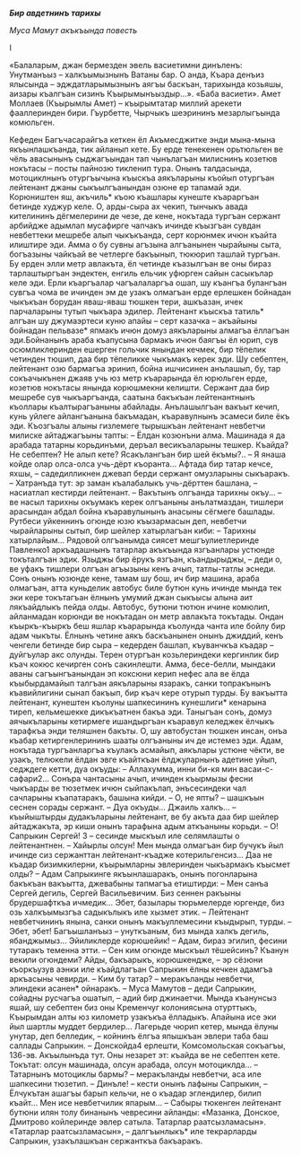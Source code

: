 ***Бир авдетнинъ тарихы***


*Муса Мамут акъкъында повесть*


I


«Балаларым,  джан бермезден эвель васиетимни динъленъ: 
Унутманъыз – халкъымызнынъ Ватаны бар. О анда, Къара денъиз ялысында – эдждатларымызнынъ аягъы баскъан, 
тарихында козьяшы, аизары къалгъан сизинъ Къырымынъыздыр…».
«Баба васиети». Амет Моллаев (Къырымлы Амет) – къырымтатар миллий арекети фааллеринден бири. Гъурбетте, 
Чырчыкъ шеэрининъ мезарлыгъында комюльген.


Кефеден  Багъчасарайгъа кеткен ёл Акъмесджитке энди мына-мына якъынлашкъанда, тик айланып кете. Бу ерде 
тенекенен орьтюльген ве чёль авасынынъ сыджагъындан тап чынълагъан милиснинъ козетюв нокътасы – посты 
пайнозю тикленип тура. Онынъ талдасында, мотоциклнынъ отургъычына къыскъа аякъларыны къойып отургъан 
лейтенант джаны сыкъылгъанындан озюне ер тапамай эди. Корюништен яш, акъчиль* къою къашлары кунеште 
къараргъан бетинде худжур келе. О, арды-сыра ах чекип, тынчыкъ авада кителининъ дёгмелерини де чезе, 
де кене, нокътада тургъан сержант арбийдже адымлап мусафирге чапчакъ ичинде къызгъан сувдан невбеттеки 
мешребе алып чыкъкъанда, серт корюнмек ичюн къайта илиштире эди. Амма о бу сувны агъзына алгъанынен 
чырайыны сыта, богъазыны чайкъай ве четлерге бакъынып, тюкюрип ташлай тургъан. Бу ерден элли метр 
авлакъта, ёл четинде къазылгъан ве оны бираз тарлаштыргъан эндектен, енгиль ельчик уфюрген сайын 
сасыкълар келе эди. Ерли къаргъалар чагъалаларгъа ошап, шу къангъа булангъан сувгъа чома ве ичинден 
эм де узакъ олмагъан ерде ерлешкен бойнадан чыкъкъан борудан яваш-яваш тюшкен тери, ашкъазан, ичек 
парчаларыны тутып чыкъара эдилер. Лейтенант къыскъа татиль* алгъан шу джумаэртеси куню апайы – серт 
казачка – акъайыны бойнадан пельвазе* япмакъ ичюн домуз аякъларыны алмагъа ёллагъан эди.Бойнанынъ араба 
къапусына бармакъ ичюн баягъы ёл юрип, сув осюмликлеринден ешерген гольчик янындан кечмек, бир тёпелик 
четинден тюшип, даа бир тёпеликке чыкъмакъ керек эди. Шу себептен, лейтенант озю бармагъа эринип, бойна 
ишчисинен анълашып, бу, тар сокъачыкънен джаяв учь юз метр къарарында ёл юрюльген ерде, козетюв нокътасы 
янында корюшмекни келишти. Сержант даа бир мешребе сув чыкъаргъанда, саатына бакъкъан лейтенантнынъ 
къоллары къалтырагъаныны абайлады. Анълашылгъан вакъыт кечип, кунь уйлеге айлангъанына бакъмадан, 
къаравулнынъ эсамеси биле ёкъ эди. Къозгъалы алыны гизлемеге тырышкъан лейтенант невбетчи милиске 
айтаджагъыны тапты: – Ёлдан козюнъни алма. Машинада я да арабада татарны корьдинъми, деръал весикъаларыны 
тешкер. Къайда? Не себептен? Не алып кете? Ясакълангъан бир шей ёкъмы?.. – Я янаша койде олар олса-олса 
учь-дёрт къоранта… Афтада бир татар кечсе, яхшы, – садедилликнен джевап берди сержант омузларыны сыкъаракъ.
– Хатранъда тут: эр заман къалабалыкъ учь-дёрттен башлана, – насиатлап кестирди лейтенант. – Вакътынъ 
олгъанда тарихны окъу... – ве насыл тарихны окъумакъ керек олгъаныны анълатмаздан, тишлери арасындан абдал 
бойна къаравулынынъ анасыны сёгмеге башлады. Рутбеси уйкеннинъ огюнде юзю къызармасын деп, невбетчи 
чырайларыны сытып, бир шейлер хатырлагъан киби: – Тарихны хатырлайым… Рядовой олгъанымда сиясет 
мешгъулиетлеринде Павленко1 аркъадашнынъ татарлар акъкъында язгъанлары устюнде токъталгъан эдик. Языджы бир 
ёрукъ язгъан, къандырыджы, – деди о, ве уфакъ тишлери олгъан агъызыны кенъ ачып, татлы-татлы эснеди. Сонъ 
онынъ юзюнде кене, тамам шу бош, ич бир машина, араба олмагъан, атта куньделик автобус биле бутюн кунь 
ичинде мында тек эки кере токътагъан ёлнынъ умумий джан сыкъысы алына аит лякъайдлыкъ пейда олды. Автобус, 
бутюни тютюн ичине комюлип, айланмадан корюнди ве нокътадан он метр авлакъта токътады. Ондан къыркъ-къыркъ 
беш яшлар къарарында къолунда чанта иле  бойлу бир адам чыкъты. Ёлнынъ четине аякъ баскъанынен онынъ 
джиддий, кенъ ченгели бетинде бир сыра – кедерден башлап, къуванчкъа къадар – дуйгъулар акс олунды. 
Терен отургъан козьлериндеки кергинлик бир къач кокюс кечирген сонъ сакинлешти. Амма, бесе-белли, мындаки 
аваны сагъынгъанындан эп коксюни керип нефес ала ве ёлда къыбырдамайып талгъан аякъларыны язаракъ, санки 
топракънынъ къавийлигини сынап бакъып, бир къач кере отурып турды. Бу вакъытта лейтенант, кунештен къолуны 
шапкесининъ кунешлиги* кенарына тиреп, кельмешекке дикъкъатнен бакъа эди. Таныгъан сонъ, домуз аячыкъларыны 
кетирмеге ишандыргъан къаравул келеджек ёлчыкъ тарафкъа энди теляшнен бакъты. О, шу автобустан тюшкен инсан, 
онъа къабар кетиргенлерининъ шааты олгъаныны ич де истемез эди. Адам,  нокътада тургъанларгъа къулакъ 
асмайып, аякълары устюне чёкти, ве узакъ, телюкели ёлдан эвге къайткъан ёлджуларнынъ адетине уйып, седждеге 
кетти, дуа окъуды: – Аллахумма, инни би-кя мин васаи-с-сафари2... Сонъра чантасыны ачып, ичинден къырмызы 
фесни чыкъарды ве тюзетмек ичюн  сыйпакълап, энъсесиндеки чал сачларыны къапатаракъ, башына кийди. 
– О, не япты? – шашкъын сеснен сорады сержант. – Дуа окъуды… Джаиль халкъ… – къыйыштырды дудакъларыны 
лейтенант, ве бу акъта даа бир шейлер айтаджакъта, эр киши онынъ тарафына адым аткъаныны корьди. 
– О! Сапрыкин Сергей! 3  – сесинде мыскъыл иле селямлашты о лейтенантнен. – Хайырлы олсун! Мен мында олмагъан 
бир бучукъ йыл ичинде сиз сержанттан лейтенант-къадже котерильгенсиз… Даа не къадар бизимкилерни, къырымларны 
эвлеринден чыкъармакъ къысмет олды? – Адам Сапрыкинге якъынлашаракъ, онынъ погонларына бакъкъан вакъытта, 
джевабыны тапмагъа етиштирди: – Мен санъа Сергей дегиль, Сергей Васильевичим. Биз сеннен ракъыны брудершафткъа 
ичмедик… Эбет, базылары тюрьмелерде юргенде, биз озь халкъымызгъа садыкълыкъ иле хызмет этик. – Лейтенант 
невбетчининъ янына, санки онынъ макъуллемесини къыдырып, турды. – Эбет, эбет! Багъышланъыз – унуткъаным, биз 
мында халкъ дегиль, ябанджымыз… Эйиликлерде корюшейик! – Адам, бираз эгилип, фесини тутаракъ теменна этти.
– Сен ким огюнде мыскъыл тёшейсинъ? Къанун векили огюндеми? Айды, бакъарыкъ, корюшкендже, – эр сёзюни къоркъузув 
аэнки иле къайдлагъан Сапрыкин  ёлны кечкен адамгъа аркъасыны чевирди. – Ким бу татар? – меракъланды невбетчи, 
элиндеки асанен* ойнаракъ. – Муса Мамутов – деди Сапрыкин, сойадны русчагъа ошатып, – адий бир джинаетчи. Мында 
къанунсыз яшай, шу себептен биз оны Кременчуг колониясына отурттыкъ, Къырымдан алты юз километр узакъкъа ёлладыкъ. 
Апайына исе эки йыл шартлы муддет  бердилер… Лагерьде чюрип кетер, мында ёлуны унутар, деп белледик, – койнинъ 
ёлгъа япышкъан эвлери таба баш саллады Сапрыкин. – Донскойда4 ерлешти, Комсомольская сокъагъы, 136-эв. Акъылынъда 
тут. Оны незарет эт: къайда ве не себептен кете. Токътат: олсун машинада, олсун арабада, олсун мотоциклда…
– Татарнынъ мотоциклы бармы? – меракъланды невбетчи, аса иле шапкесини тюзетип. – Динъле! – кести онынъ лафыны 
Сапрыкин, – Ёлчукътан ашагъы барып кельчи, не о къадар эглендилер, билип къайт… Мен исе невбетчилик япарым… 
– Сабыры тюкенген лейтенант бутюни илян толу бинанынъ чевресини айланды: «Мазанка, Донское, Дмитрово койлеринде 
эвлер сатыла. Татарлар раатсызламасын». «Татарлар раатсызламасын», – далгъынлыкъ* иле текрарларды Сапрыкин, 
узакълашкъан сержанткъа бакъаракъ.
